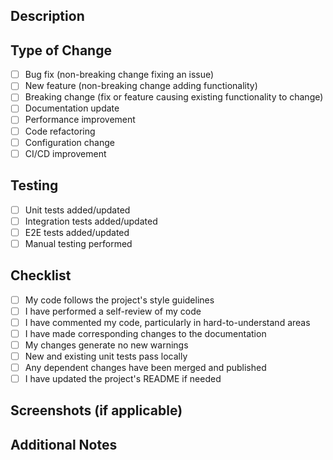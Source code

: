 ## Description
<!-- Describe your changes in detail -->

## Type of Change
<!-- Mark relevant items with an x -->
- [ ] Bug fix (non-breaking change fixing an issue)
- [ ] New feature (non-breaking change adding functionality)
- [ ] Breaking change (fix or feature causing existing functionality to change)
- [ ] Documentation update
- [ ] Performance improvement
- [ ] Code refactoring
- [ ] Configuration change
- [ ] CI/CD improvement

## Testing
<!-- Describe the tests you ran and their results -->
- [ ] Unit tests added/updated
- [ ] Integration tests added/updated
- [ ] E2E tests added/updated
- [ ] Manual testing performed

## Checklist
<!-- Mark completed items with an x -->
- [ ] My code follows the project's style guidelines
- [ ] I have performed a self-review of my code
- [ ] I have commented my code, particularly in hard-to-understand areas
- [ ] I have made corresponding changes to the documentation
- [ ] My changes generate no new warnings
- [ ] New and existing unit tests pass locally
- [ ] Any dependent changes have been merged and published
- [ ] I have updated the project's README if needed

## Screenshots (if applicable)
<!-- Add screenshots here -->

## Additional Notes
<!-- Add any additional notes here -->
